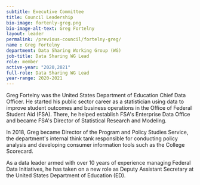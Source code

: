 ```yaml
---
subtitle: Executive Committee
title: Council Leadership
bio-image: fortenly-greg.png
bio-image-alt-text: Greg Fortelny
layout: leader
permalink: /previous-council/fortelny-greg/
name : Greg Fortelny
department: Data Sharing Working Group (WG)
job-title: Data Sharing WG Lead
role: member
active-year: "2020,2021"
full-role: Data Sharing WG Lead
year-range: 2020-2021
---
```

Greg Fortelny was the United States Department of Education Chief Data Officer. He started his public sector career as a statistician using data to improve student outcomes and business operations in the Office of Federal Student Aid (FSA). There, he helped establish FSA's Enterprise Data Office and became FSA's Director of Statistical Research and Modeling.

In 2018, Greg became Director of the Program and Policy Studies Service, the department's internal think tank responsible for conducting policy analysis and developing consumer information tools such as the College Scorecard.

As a data leader armed with over 10 years of experience managing Federal Data Initiatives, he has taken on a new role as Deputy Assistant Secretary at the United States Department of Education (ED).